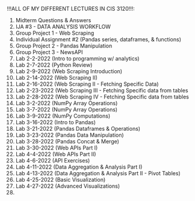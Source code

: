 !!!ALL OF MY DIFFERENT LECTURES IN CIS 3120!!!:
1. Midterm Questions & Answers
2. IJA #3 - DATA ANALYSIS WORKFLOW
3. Group Project 1 - Web Scraping 
4. Individual Assignment #2 (Pandas series, dataframes, & functions)
5. Group Project 2 - Pandas Manipulation 
6. Group Project 3 - NewsAPI 
7. Lab 2-2-2022 (Intro to programming w/ analytics)
8. Lab 2-7-2022 (Python Review) 
9. Lab 2-9-2022 (Web Scraping Introduction)
10. Lab 2-14-2022 (Web Scraping II) 
11. Lab 2-16-2022 (Web Scraping II - Fetching Specific Data)
12. Lab 2-23-2022 (Web Scraping III - Fetching Specific data from tables  
13. Lab 2-28-2022 (Web Scraping IV - Fetching Specific data from tables 
14. Lab 3-2-2022 (NumPy Array Operations) 
15. Lab 3-7-2022 (NumPy Array Operations)
16. Lab 3-9-2022 (NumPy Computations)
17. Lab 3-16-2022 (Intro to Pandas)
18. Lab 3-21-2022 (Pandas Dataframes & Operations) 
19. Lab 3-23-2022 (Pandas Data Manipulation)
20. Lab 3-28-2022 (Pandas Concat & Merge)
21. Lab 3-30-2022 (Web APIs Part I)
22. Lab 4-4-2022 (Web APIs Part II)
23. Lab 4-6-2022 (API Exercises)
24. Lab 4-11-2022 (Data Aggregation & Analysis Part I) 
25. Lab 4-13-2022 (Data Aggregation & Analysis Part II - Pivot Tables)
26. Lab 4-25-2022 (Basic Visualization) 
27. Lab 4-27-2022 (Advanced Visualizations) 
28. 
